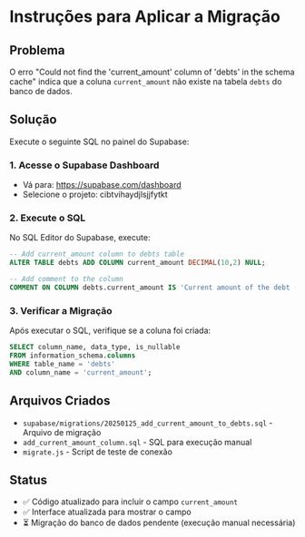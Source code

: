 # Instruções para Aplicar a Migração

## Problema
O erro "Could not find the 'current_amount' column of 'debts' in the schema cache" indica que a coluna `current_amount` não existe na tabela `debts` do banco de dados.

## Solução
Execute o seguinte SQL no painel do Supabase:

### 1. Acesse o Supabase Dashboard
- Vá para: https://supabase.com/dashboard
- Selecione o projeto: cibtvihaydjlsjjfytkt

### 2. Execute o SQL
No SQL Editor do Supabase, execute:

```sql
-- Add current_amount column to debts table
ALTER TABLE debts ADD COLUMN current_amount DECIMAL(10,2) NULL;

-- Add comment to the column
COMMENT ON COLUMN debts.current_amount IS 'Current amount of the debt (optional)';
```

### 3. Verificar a Migração
Após executar o SQL, verifique se a coluna foi criada:

```sql
SELECT column_name, data_type, is_nullable 
FROM information_schema.columns 
WHERE table_name = 'debts' 
AND column_name = 'current_amount';
```

## Arquivos Criados
- `supabase/migrations/20250125_add_current_amount_to_debts.sql` - Arquivo de migração
- `add_current_amount_column.sql` - SQL para execução manual
- `migrate.js` - Script de teste de conexão

## Status
- ✅ Código atualizado para incluir o campo `current_amount`
- ✅ Interface atualizada para mostrar o campo
- ⏳ Migração do banco de dados pendente (execução manual necessária)
